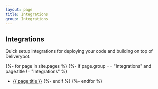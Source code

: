 ```yaml
---
layout: page
title: Integrations
group: Integrations
---
```


## Integrations

Quick setup integrations for deploying your code and building on top of
Deliverybot.

{%- for page in site.pages %}
{%- if page.group == "Integrations" and page.title != "Integrations" %}
* [{{ page.title }}]({{page.url}})
{%- endif %}
{%- endfor %}
